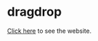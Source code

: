 # dragdrop
<a href="https://amankhangit.github.io/dragdrop/" target="_blank">Click here</a> to see the website.
